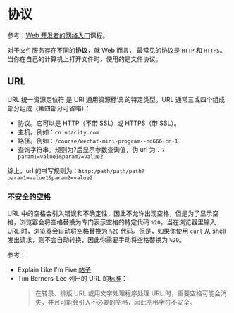 # 协议
参考：[Web 开发者的网络入门](https://cn.udacity.com/course/networking-for-web-developers--ud256)课程。

对于文件服务存在不同的**协议**，就 Web 而言， 最常见的协议是 `HTTP` 和 `HTTPS`。当你在自己的计算机上打开文件时，使用的是文件协议。

## URL
URL 统一资源定位符 是 URI 通用资源标识 的特定类型。URL 通常三或四个组成部分组成（第四部分可省略）：

* 协议。它可以是 HTTP（不带 SSL）或 HTTPS（带 SSL）。
* 主机。例如：`cn.udacity.com`
* 路径。例如：`/course/wechat-mini-program--nd666-cn-1`
* 查询字符串。规则为?后显示参数查询值，伪 url 为：`?param1=value1&param2=value2`

综上，url 的书写规则为：`http:/path/path/path?param1=value1&param2=value2`

### 不安全的空格
URL 中的空格会引入错误和不确定性，因此不允许出现空格，但是为了显示空格，浏览器会将空格替换为专门表示空格的特定代码 `%20`。当在浏览器里输入 URL 时，浏览器会自动将空格替换为 `%20` 代码。但是，如果你使用 `curl` 从 shell 发出请求，则不会自动转换，因此你需要手动将空格替换为 `%20`。

参考：
* Explain Like I'm Five [帖子](https://www.reddit.com/r/explainlikeimfive/comments/5itw51/eli5_why_arent_spaces_allowed_in_urls/)
* Tim Berners-Lee 列出的 URL 的[标准](https://tools.ietf.org/html/rfc1738)：
    > 在转录、排版 URL 或用文字处理程序处理 URL 时，重要空格可能会消失，并且可能会引入不必要的空格，因此空格字符不安全。
